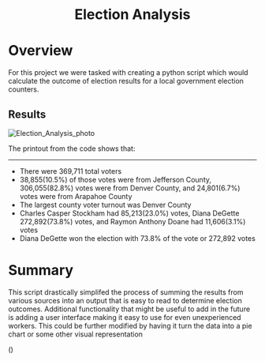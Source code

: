 <h1 Align="Center">
  
  Election Analysis

  # Overview
  
  <p>For this project we were tasked with creating a python script which would calculate the outcome of election results for a local government election counters.</p>
  
  ## Results
  ![Election_Analysis_photo](https://user-images.githubusercontent.com/106105597/177871384-b78d9328-469f-49e7-bf07-f859751fe8a6.png)
  <p>The printout from the code shows that:</p>
  
  ***
  * There were 369,711 total voters
  * 38,855(10.5%) of those votes were from Jefferson County, 306,055(82.8%) votes were from Denver County, and 24,801(6.7%) votes were from Arapahoe County
  * The largest county voter turnout was Denver County
  * Charles Casper Stockham had 85,213(23.0%) votes, Diana DeGette 272,892(73.8%) votes, and Raymon Anthony Doane had 11,606(3.1%) votes
  * Diana DeGette won the election with 73.8% of the vote or 272,892 votes
  
    
  # Summary
  <p>This script drastically simplifed the process of summing the results from various sources into an output that is easy to read to determine election outcomes.     Additional functionality that might be useful to add in the future is adding a user interface making it easy to use for even unexperienced workers. This could be further modified by having it turn the data into a pie chart or some other visual representation
  </p>()

  
  
